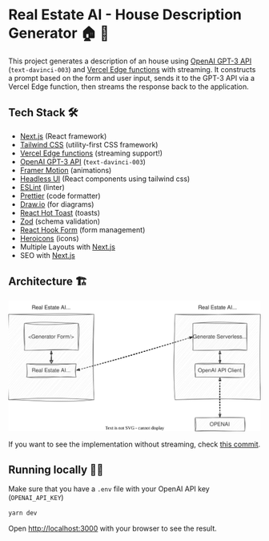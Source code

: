 # Real Estate AI - House Description Generator 🏠 🤖

This project generates a description of an house using [OpenAI GPT-3 API](https://openai.com/api/) (`text-davinci-003`) and [Vercel Edge functions](https://vercel.com/features/edge-functions) with streaming. It constructs a prompt based on the form and user input, sends it to the GPT-3 API via a Vercel Edge function, then streams the response back to the application.

## Tech Stack 🛠

- [Next.js](https://nextjs.org/) (React framework)
- [Tailwind CSS](https://tailwindcss.com/) (utility-first CSS framework)
- [Vercel Edge functions](https://vercel.com/features/edge-functions) (streaming support!)
- [OpenAI GPT-3 API](https://openai.com/api/) (`text-davinci-003`)
- [Framer Motion](https://www.framer.com/motion/) (animations)
- [Headless UI](https://headlessui.dev/) (React components using tailwind css)
- [ESLint](https://eslint.org/) (linter)
- [Prettier](https://prettier.io/) (code formatter)
- [Draw.io](https://draw.io/) (for diagrams)
- [React Hot Toast](https://react-hot-toast.com/) (toasts)
- [Zod](https://zod.dev/) (schema validation)
- [React Hook Form](https://react-hook-form.com/) (form management)
- [Heroicons](https://heroicons.com/) (icons)
- Multiple Layouts with [Next.js](https://nextjs.org/docs/basic-features/layouts)
- SEO with [Next.js](https://nextjs.org/docs/api-reference/next/head)

## Architecture 🏗

![](./docs/diagram.drawio.svg)

If you want to see the implementation without streaming, check [this commit](https://github.com/alexmarqs/real-estate-ai-app/commit/810d967354ff583882c66cc169048a164296283b).

## Running locally 🏃‍♂️

Make sure that you have a `.env` file with your OpenAI API key (`OPENAI_API_KEY`)

```bash
yarn dev
```

Open [http://localhost:3000](http://localhost:3000) with your browser to see the result.
